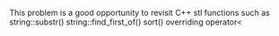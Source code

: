 This problem is a good opportunity to revisit C++ stl functions such as 
string::substr()
string::find_first_of()
sort()
overriding operator<